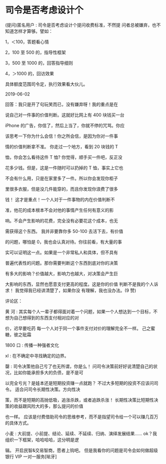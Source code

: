 # 司令是否考虑设计个

(提问)匿名用户 : 司令是否考虑设计个提问收费标准，不然提 问者总被嫌弃，也不知道怎样才算够。譬如：

1，＜100，答题看心情

2，100 至 500 的，指导性框架

3，500 至 1000 的，回答指导细则

4，＞1000 的，回访效果

具体额度范围司令定，执行效果看大伙儿。

2019-06-02

回答：我只是开了句玩笑而已，没有嫌弃呀！我的重点是在

说自己对一件事的价值判断。这就好比网上有 400 块钱买一台

iPhone 的广告，你信了，然后上当了，你就不停的咒骂。你应

该思考一下你为什么会信！你之所会信，是因为你对一件事

情的价值判断拿不准。 你走过一个地方，看到 20 块钱的 T

恤，你会怎么看待这件 T 恤? 你觉得，顺手买一件吧，反正没

花多少钱。但是，这是一件随时可以扔掉的 T 恤，事实上它也

不会有什么用，只是在家里多了一件。所以你会发现你柜子

里很多衣服，但是没几件能穿的，而且你发现你浪费了很多

钱！ 这才是重点！一个人对于一件事物的内在价值判断不

准，他花的成本根本不会对他的事情产生任何有意义的影

响。不会产生影响的花费，完全没有必要花这个成本，也无

需获得这个东西。 我并非要靠你多 50-100 去活下去，有价值

的问题，哪怕是 0，我也会认真对待。你往前看，有大量的事

实可以证明这一点。如果是一个非常私人和具体，但不具有

普遍代表性的问题。那你需要判断这个东西到底对你的决策

有多大的影响？价值越大，影响力也越大，对决策会产生巨

大影响的东西，显然也愿意支付更高的程度。这是你的价值 判断不是我的个人诉求！ 我觉得我已经讲清楚了，如果你没 有理解，我也没办法。(9 赞)

评论区：

黄 河 : 其实每个人一辈子都得面对着一个问题，如果一个人想达到一个目标，不想为自己想得到的东西支付相对应的对

价，迟早要吃药 每一个人对于同一个事件支付对价的理解完全不一样。 己之蜜糖，彼之砒霜

1800 口 : 传播一种强者文化

xl : 在不确定中寻找确定的边界。

罄 : 司令决策他自己亏了也无所谓，你是么！ 问司令决策前好好说清楚自己的状况，比如你能承担多大的负债，是不是可

以完全亏光？是娃本还是短期投资赚一点就跑？ 不过大多短期的投资不应该问司令。 适合问司令长期性决策。方向性决

策，而不是短期的高抛低吸，追涨杀跌，或者追跌杀涨！ 长期性决策比短期性决策的收益跟风险大的多，那么提问的价值

也一样。 应该是付费借助司令的思维参考，而不是指望司令给一个可以赚几百万的具体方式。

小麦 : 大前提、小前提、结论、延续、不延续、归纳、演绎发展结果…… ok？我组织一下框架，哈哈哈哈，这分明是逻

辑。 开启民智&交易智商，愿者上钩吧。 但是我看你的问题是司令会如何做超级银行 VIP 一对一服务[呲牙]